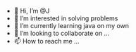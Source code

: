 - 👋 Hi, I’m @J
- 👀 I’m interested in solving problems
- 🌱 I’m currently learning java on my own 
- 💞️ I’m looking to collaborate on ...
- 📫 How to reach me ...

<!---
J9414/J9414 is a ✨ special ✨ repository because its `README.md` (this file) appears on your GitHub profile.
You can click the Preview link to take a look at your changes.
--->
